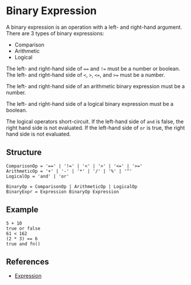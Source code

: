 # Binary Expression

A binary expression is an operation with a left- and right-hand argument. There are 3 types of binary expressions:

- Comparison
- Arithmetic
- Logical

The left- and right-hand side of `==` and `!=` must be a number or boolean. The left- and right-hand side of `<`, `>`, `<=`, and `>=` must be a number.

The left- and right-hand side of an arithmetic binary expression must be a number.

The left- and right-hand side of a logical binary expression must be a boolean.

The logical operators short-circuit. If the left-hand side of `and` is false, the right hand side is not evaluated. If the left-hand side of `or` is true, the right hand side is not evaluated.

## Structure

```grammar
ComparisonOp = '==' | '!=' | '<' | '>' | '<=' | '>='
ArithmeticOp = '+' | '-' | '*' | '/' | '%' | '^'
LogicalOp = 'and' | 'or'

BinaryOp = ComparisonOp | ArithmeticOp | LogicalOp
BinaryExpr = Expression BinaryOp Expression
```

## Example

```syntek
5 + 10
true or false
61 < 162
(2 * 3) == 6
true and fn()
```

## References

- [Expression](/spec/grammar/syntactic/expressions/)
